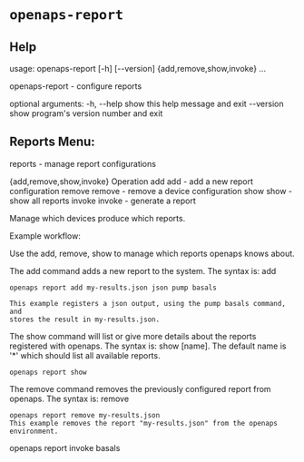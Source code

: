 # `openaps-report`

## Help
usage: openaps-report [-h] [--version] {add,remove,show,invoke} ...

 openaps-report - configure reports

optional arguments:
  -h, --help            show this help message and exit
  --version             show program's version number and exit

## Reports Menu:
   reports - manage report configurations 

  {add,remove,show,invoke}
                        Operation
    add                 add - add a new report configuration
    remove              remove - remove a device configuration
    show                show - show all reports
    invoke              invoke - generate a report

Manage which devices produce which reports.

Example workflow:

Use the add, remove, show to manage which reports openaps knows about.

  The add command adds a new report to the system.
  The syntax is: add <name> <reporter> <device> <use>

    openaps report add my-results.json json pump basals

    This example registers a json output, using the pump basals command, and
    stores the result in my-results.json.

  The show command will list or give more details about the reports registered with openaps.
  The syntax is: show [name]. The default name is '*' which should list all available reports.

    openaps report show

  The remove command removes the previously configured report from openaps.
  The syntax is: remove <name>

    openaps report remove my-results.json
    This example removes the report "my-results.json" from the openaps
    environment.

  openaps report invoke basals
                 <action> <name>

